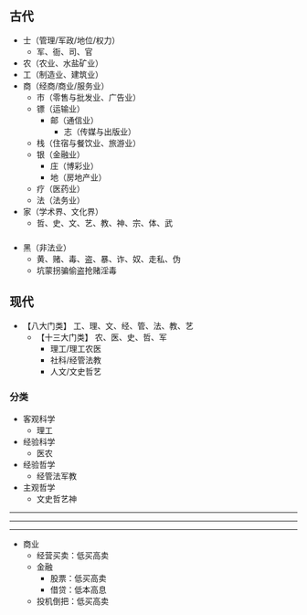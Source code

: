 ## 古代
- 士（管理/军政/地位/权力）
  - 军、衙、司、官
- 农（农业、水盐矿业）
- 工（制造业、建筑业）
- 商（经商/商业/服务业）
  - 市（零售与批发业、广告业） 
  - 镖（运输业）
    - 邮（通信业）
      - 志（传媒与出版业）
  - 栈（住宿与餐饮业、旅游业）
  - 银（金融业）
    - 庄（博彩业）
    - 地（房地产业）
  - 疗（医药业）
  - 法（法务业）
- 家（学术界、文化界）
  - 哲、史、文、艺、教、神、宗、体、武
###
- 黑（非法业）
  - 黄、赌、毒、盗、暴、诈、奴、走私、伪
  - 坑蒙拐骗偷盗抢赌淫毒

## 现代
- 【八大门类】 工、理、文、经、管、法、教、艺
  - 【十三大门类】 农、医、史、哲、军
    - 理工/理工农医
    - 社科/经管法教
    - 人文/文史哲艺
### 分类
- 客观科学
    - 理工
- 经验科学
    - 医农
- 经验哲学
    - 经管法军教
- 主观哲学
    - 文史哲艺神

---
---
---
- 商业
  - 经营买卖：低买高卖
  - 金融
    - 股票：低买高卖
    - 借贷：低本高息
  - 投机倒把：低买高卖
